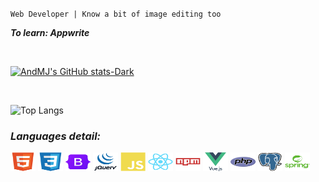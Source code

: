 <!-- template 
<img align="center" alt="AngularJS" height="30" width="40" src=""> 
-->

`Web Developer | Know a bit of image editing too`

_**To learn: Appwrite**_

<br>

[![AndMJ's GitHub stats-Dark](https://github-readme-stats-one-rose-11.vercel.app/api?username=AndMJ\&show_icons=true\&theme=dark\&icon_color=1e90ff)](https://github.com/AndMJ/github-readme-stats#responsive-card-theme#gh-dark-mode-only\&icon_color=1e90ff)

<br>

![Top Langs](https://github-readme-stats-one-rose-11.vercel.app/api/top-langs/?username=AndMJ\&layout=donut\&theme=dark#gh-dark-mode-only\&icon_color=1e90ff)


### _**Languages detail:**_
<div style="display: inline_block">
  <img align="center" alt="HTML" height="30" width="40" src="https://raw.githubusercontent.com/devicons/devicon/master/icons/html5/html5-original.svg">
  <img align="center" alt="CSS" height="30" width="40" src="https://raw.githubusercontent.com/devicons/devicon/master/icons/css3/css3-original.svg">
  <img align="center" alt="Bootstrap" height="30" width="40" src="https://github.com/devicons/devicon/blob/master/icons/bootstrap/bootstrap-original.svg">
  <img align="center" alt="JQuery" height="30" width="40" src="https://github.com/devicons/devicon/blob/master/icons/jquery/jquery-original-wordmark.svg">
  <img align="center" alt="Js" height="30" width="40" src="https://raw.githubusercontent.com/devicons/devicon/master/icons/javascript/javascript-plain.svg">
  <img align="center" alt="ReactJS" height="30" width="40" src="https://raw.githubusercontent.com/devicons/devicon/master/icons/react/react-original.svg">

  <img align="center" alt="npm" height="30" width="40" src="https://github.com/devicons/devicon/blob/master/icons/npm/npm-original-wordmark.svg">
  <img align="center" alt="VueJS" height="30" width="40" src="https://github.com/devicons/devicon/blob/master/icons/vuejs/vuejs-original-wordmark.svg">
  <img align="center" alt="PHP" height="30" width="40" src="https://github.com/devicons/devicon/blob/master/icons/php/php-original.svg">
  <img align="center" alt="PostgreSQL" height="30" width="40" src="https://github.com/devicons/devicon/blob/master/icons/postgresql/postgresql-original.svg">
  <img align="center" alt="JavaSpringBoot" height="30" width="40" src="https://github.com/devicons/devicon/blob/master/icons/spring/spring-original-wordmark.svg">
</div>
